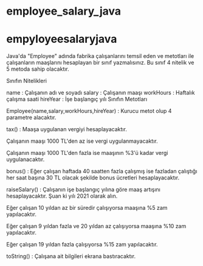 # employee_salary_java
# empyloyeesalaryjava

Java'da "Employee" adında fabrika çalışanlarını temsil eden ve 
metotları ile çalışanların maaşlarını hesaplayan bir sınıf yazmalısınız.
 Bu sınıf 4 nitelik ve 5 metoda sahip olacaktır.

Sınıfın Nitelikleri

name : Çalışanın adı ve soyadı
salary : Çalışanın maaşı
workHours : Haftalık çalışma saati
hireYear : İşe başlangıç yılı
Sınıfın Metotları

Employee(name,salary,workHours,hireYear) : Kurucu metot olup 4 parametre alacaktır.

tax() : Maaşa uygulanan vergiyi hesaplayacaktır.

Çalışanın maaşı 1000 TL'den az ise vergi uygulanmayacaktır.

Çalışanın maaşı 1000 TL'den fazla ise maaşının %3'ü kadar vergi uygulanacaktır.

bonus() : Eğer çalışan haftada 40 saatten fazla çalışmış ise fazladan çalıştığı her saat başına 30 TL olacak şekilde bonus ücretleri hesaplayacaktır.

raiseSalary() : Çalışanın işe başlangıç yılına göre maaş artışını hesaplayacaktır. Şuan ki yılı 2021 olarak alın.

Eğer çalışan 10 yıldan az bir süredir çalışıyorsa maaşına %5 zam yapılacaktır.

Eğer çalışan 9 yıldan fazla ve 20 yıldan az çalışıyorsa maaşına %10 zam yapılacaktır.

Eğer çalışan 19 yıldan fazla çalışıyorsa %15 zam yapılacaktır.

toString() : Çalışana ait bilgileri ekrana bastıracaktır.
